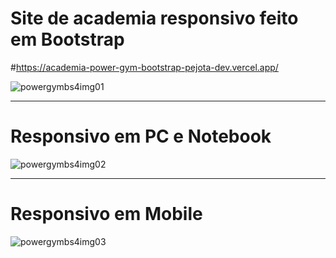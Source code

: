 # Site de academia responsivo feito em Bootstrap 

#https://academia-power-gym-bootstrap-pejota-dev.vercel.app/
 
![powergymbs4img01](https://user-images.githubusercontent.com/78752003/188279765-4a85ac73-697a-4e96-9b16-68804a62cd17.jpg)



_______________________________


# Responsivo em PC e Notebook

![powergymbs4img02](https://user-images.githubusercontent.com/78752003/188279767-ae82e5ff-f857-46a7-af59-90efe62c58b9.jpg)



________________________


# Responsivo em Mobile

![powergymbs4img03](https://user-images.githubusercontent.com/78752003/188279768-2722a78b-4a80-4b45-92d6-97b2e4a86160.jpg)
